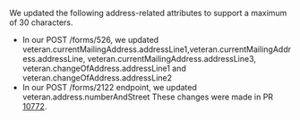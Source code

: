 We updated the following address-related attributes to support a maximum of 30 characters.

 - In our POST /forms/526, we updated veteran.currentMailingAddress.addressLine1,veteran.currentMailingAddress.addressLine, veteran.currentMailingAddress.addressLine3, veteran.changeOfAddress.addressLine1 and veteran.changeOfAddress.addressLine2
 - In our POST /forms/2122 endpoint, we updated veteran.address.numberAndStreet
These changes were made in PR [10772](https://github.com/department-of-veterans-affairs/vets-api/pull/10772).
